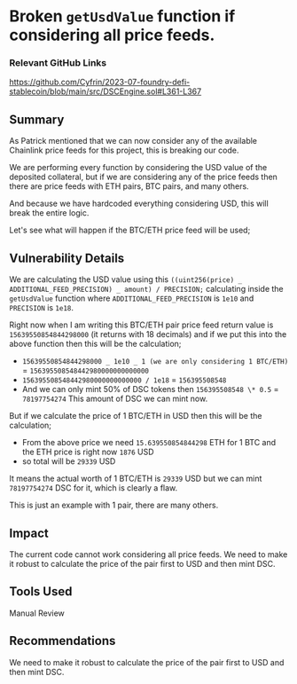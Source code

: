 # Broken `getUsdValue` function if considering all price feeds.

### Relevant GitHub Links

https://github.com/Cyfrin/2023-07-foundry-defi-stablecoin/blob/main/src/DSCEngine.sol#L361-L367

## Summary

As Patrick mentioned that we can now consider any of the available Chainlink price feeds for this project, this is breaking our code.

We are performing every function by considering the USD value of the deposited collateral, but if we are considering any of the price feeds then there are price feeds with ETH pairs, BTC pairs, and many others.

And because we have hardcoded everything considering USD, this will break the entire logic.

Let's see what will happen if the BTC/ETH price feed will be used;

## Vulnerability Details

We are calculating the USD value using this `((uint256(price) _ ADDITIONAL_FEED_PRECISION) _ amount) / PRECISION;` calculating inside the `getUsdValue` function where `ADDITIONAL_FEED_PRECISION` is `1e10` and `PRECISION` is `1e18`.

Right now when I am writing this BTC/ETH pair price feed return value is `15639550854844298000` (it returns with 18 decimals) and if we put this into the above function then this will be the calculation;

-   `15639550854844298000 _ 1e10 _ 1 (we are only considering 1 BTC/ETH)` = `156395508548442980000000000000`
-   `156395508548442980000000000000 / 1e18` = `156395508548`
-   And we can only mint 50% of DSC tokens then `156395508548 \* 0.5` = `78197754274` This amount of DSC we can mint now.

But if we calculate the price of 1 BTC/ETH in USD then this will be the calculation;

-   From the above price we need `15.639550854844298` ETH for 1 BTC and the ETH price is right now `1876` USD
-   so total will be `29339` USD

It means the actual worth of 1 BTC/ETH is `29339` USD but we can mint `78197754274` DSC for it, which is clearly a flaw.

This is just an example with 1 pair, there are many others.

## Impact

The current code cannot work considering all price feeds. We need to make it robust to calculate the price of the pair first to USD and then mint DSC.

## Tools Used

Manual Review

## Recommendations

We need to make it robust to calculate the price of the pair first to USD and then mint DSC.
